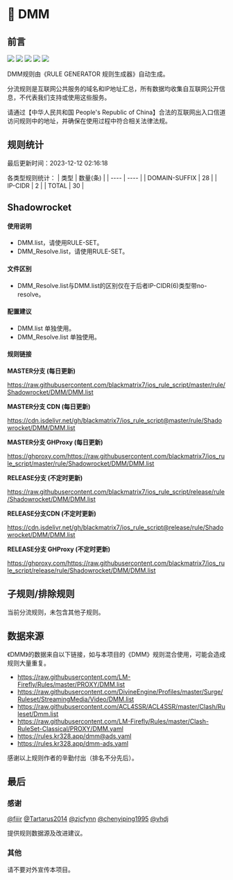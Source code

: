 # 🧸 DMM

## 前言

![](https://shields.io/badge/-移除重复规则-ff69b4) ![](https://shields.io/badge/-DOMAIN与DOMAIN--SUFFIX合并-green) ![](https://shields.io/badge/-DOMAIN--SUFFIX间合并-critical) ![](https://shields.io/badge/-DOMAIN--SUFFIX与DOMAIN--KEYWORD合并-blue) ![](https://shields.io/badge/-IP--CIDR(6)合并-blueviolet) 

DMM规则由《RULE GENERATOR 规则生成器》自动生成。

分流规则是互联网公共服务的域名和IP地址汇总，所有数据均收集自互联网公开信息，不代表我们支持或使用这些服务。

请通过【中华人民共和国 People's Republic of China】合法的互联网出入口信道访问规则中的地址，并确保在使用过程中符合相关法律法规。

## 规则统计

最后更新时间：2023-12-12 02:16:18

各类型规则统计：
| 类型 | 数量(条)  | 
| ---- | ----  |
| DOMAIN-SUFFIX | 28  | 
| IP-CIDR | 2  | 
| TOTAL | 30  | 


## Shadowrocket 

#### 使用说明
- DMM.list，请使用RULE-SET。
- DMM_Resolve.list，请使用RULE-SET。

#### 文件区别
- DMM_Resolve.list与DMM.list的区别仅在于后者IP-CIDR(6)类型带no-resolve。

#### 配置建议
- DMM.list 单独使用。
- DMM_Resolve.list 单独使用。

#### 规则链接
**MASTER分支 (每日更新)**

https://raw.githubusercontent.com/blackmatrix7/ios_rule_script/master/rule/Shadowrocket/DMM/DMM.list

**MASTER分支 CDN (每日更新)**

https://cdn.jsdelivr.net/gh/blackmatrix7/ios_rule_script@master/rule/Shadowrocket/DMM/DMM.list

**MASTER分支 GHProxy (每日更新)**

https://ghproxy.com/https://raw.githubusercontent.com/blackmatrix7/ios_rule_script/master/rule/Shadowrocket/DMM/DMM.list

**RELEASE分支 (不定时更新)**

https://raw.githubusercontent.com/blackmatrix7/ios_rule_script/release/rule/Shadowrocket/DMM/DMM.list

**RELEASE分支CDN (不定时更新)**

https://cdn.jsdelivr.net/gh/blackmatrix7/ios_rule_script@release/rule/Shadowrocket/DMM/DMM.list

**RELEASE分支 GHProxy (不定时更新)**

https://ghproxy.com/https://raw.githubusercontent.com/blackmatrix7/ios_rule_script/release/rule/Shadowrocket/DMM/DMM.list

## 子规则/排除规则


当前分流规则，未包含其他子规则。

## 数据来源

《DMM》的数据来自以下链接，如与本项目的《DMM》规则混合使用，可能会造成规则大量重复。

- https://raw.githubusercontent.com/LM-Firefly/Rules/master/PROXY/DMM.list
- https://raw.githubusercontent.com/DivineEngine/Profiles/master/Surge/Ruleset/StreamingMedia/Video/DMM.list
- https://raw.githubusercontent.com/ACL4SSR/ACL4SSR/master/Clash/Ruleset/Dmm.list
- https://raw.githubusercontent.com/LM-Firefly/Rules/master/Clash-RuleSet-Classical/PROXY/DMM.yaml
- https://rules.kr328.app/dmm@ads.yaml
- https://rules.kr328.app/dmm-ads.yaml


感谢以上规则作者的辛勤付出（排名不分先后）。

## 最后

### 感谢

[@fiiir](https://github.com/fiiir) [@Tartarus2014](https://github.com/Tartarus2014) [@zjcfynn](https://github.com/zjcfynn) [@chenyiping1995](https://github.com/chenyiping1995) [@vhdj](https://github.com/vhdj)

提供规则数据源及改进建议。

### 其他

请不要对外宣传本项目。